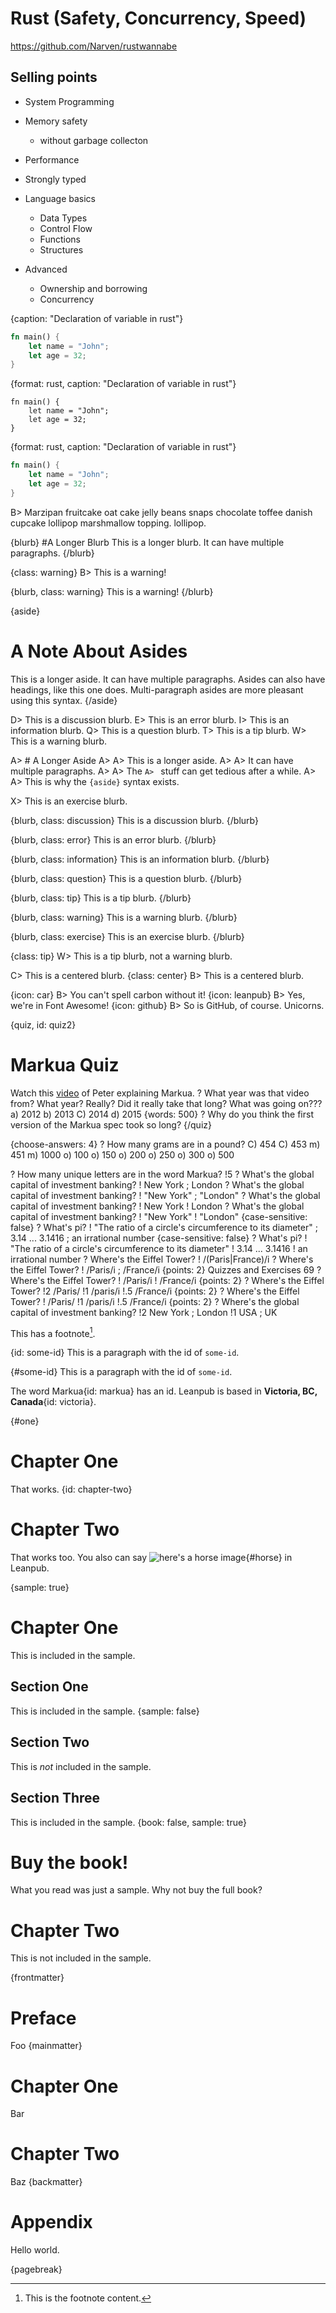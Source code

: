 # Rust (Safety, Concurrency, Speed)

https://github.com/Narven/rustwannabe


## Selling points

* System Programming
* Memory safety
  * without garbage collecton
* Performance
* Strongly typed


* Language basics
  * Data Types
  * Control Flow
  * Functions
  * Structures
* Advanced
  * Ownership and borrowing
  * Concurrency
  

{caption: "Declaration of variable in rust"}
```rust
fn main() {
    let name = "John";
    let age = 32;
}
```

{format: rust, caption: "Declaration of variable in rust"}
```
fn main() {
    let name = "John";
    let age = 32;
}
```

{format: rust, caption: "Declaration of variable in rust"}
```rust
fn main() {
    let name = "John";
    let age = 32;
}
```


B> Marzipan fruitcake oat cake jelly beans snaps chocolate toffee danish
cupcake lollipop marshmallow topping. lollipop.

{blurb}
#A Longer Blurb
This is a longer blurb.
It can have multiple paragraphs.
{/blurb}

{class: warning}
B> This is a warning!

{blurb, class: warning}
This is a warning!
{/blurb}

{aside}
# A Note About Asides
This is a longer aside.
It can have multiple paragraphs.
Asides can also have headings, like this one does.
Multi-paragraph asides are more pleasant using this syntax.
{/aside}

D> This is a discussion blurb.
E> This is an error blurb.
I> This is an information blurb.
Q> This is a question blurb.
T> This is a tip blurb.
W> This is a warning blurb.

A> # A Longer Aside
A>
A> This is a longer aside.
A>
A> It can have multiple paragraphs.
A>
A> The `A> ` stuff can get tedious after a while.
A>
A> This is why the `{aside}` syntax exists.

X> This is an exercise blurb.

{blurb, class: discussion}
This is a discussion blurb.
{/blurb}

{blurb, class: error}
This is an error blurb.
{/blurb}

{blurb, class: information}
This is an information blurb.
{/blurb}

{blurb, class: question}
This is a question blurb.
{/blurb}

{blurb, class: tip}
This is a tip blurb.
{/blurb}

{blurb, class: warning}
This is a warning blurb.
{/blurb}

{blurb, class: exercise}
This is an exercise blurb.
{/blurb}


{class: tip}
W> This is a tip blurb, not a warning blurb.


C> This is a centered blurb.
{class: center}
B> This is a centered blurb.


{icon: car}
B> You can't spell carbon without it!
{icon: leanpub}
B> Yes, we're in Font Awesome!
{icon: github}
B> So is GitHub, of course. Unicorns.

{quiz, id: quiz2}
# Markua Quiz
Watch this [video](https://www.youtube.com/watch?time_continue=1&v=VOCYL-FNbr0) of Peter explaining Markua.
? What year was that video from?
What year? Really? Did it really take that long? What was going on???
a) 2012
b) 2013
C) 2014
d) 2015
{words: 500}
? Why do you think the first version of the Markua spec took so long?
{/quiz}

{choose-answers: 4}
? How many grams are in a pound?
C) 454
C) 453
m) 451
m) 1000
o) 100
o) 150
o) 200
o) 250
o) 300
o) 500

? How many unique letters are in the word Markua? !5
? What's the global capital of investment banking? ! New York ; London
? What's the global capital of investment banking?
! "New York" ; "London"
? What's the global capital of investment banking?
! New York
! London
? What's the global capital of investment banking?
! "New York"
! "London"
{case-sensitive: false}
? What's pi?
! "The ratio of a circle's circumference to its diameter" ; 3.14 ... 3.1416 ; an irrational number
{case-sensitive: false}
? What's pi?
! "The ratio of a circle's circumference to its diameter"
! 3.14 ... 3.1416
! an irrational number
? Where's the Eiffel Tower?
! /(Paris|France)/i
? Where's the Eiffel Tower?
! /Paris/i ; /France/i
{points: 2}
Quizzes and Exercises 69
? Where's the Eiffel Tower?
! /Paris/i
! /France/i
{points: 2}
? Where's the Eiffel Tower?
!2 /Paris/
!1 /paris/i
!.5 /France/i
{points: 2}
? Where's the Eiffel Tower?
! /Paris/
!1 /paris/i
!.5 /France/i
{points: 2}
? Where's the global capital of investment banking?
!2 New York ; London
!1 USA ; UK


This has a footnote[^thenote].

[^thenote]: This is the footnote content.


{id: some-id}
This is a paragraph with the id of `some-id`.

{#some-id}
This is a paragraph with the id of `some-id`.

The word Markua{id: markua} has an id.
Leanpub is based in **Victoria, BC, Canada**{id: victoria}.

{#one}
# Chapter One
That works.
{id: chapter-two}
# Chapter Two
That works too.
You also can say ![here's a horse image](images/horse.jpg){#horse} in Leanpub.

{sample: true}
# Chapter One
This is included in the sample.
## Section One
This is included in the sample.
{sample: false}
## Section Two
This is *not* included in the sample.
## Section Three
This is included in the sample.
{book: false, sample: true}
# Buy the book!
What you read was just a sample. Why not buy the full book?
# Chapter Two
This is not included in the sample.

{frontmatter}
# Preface
Foo
{mainmatter}
# Chapter One
Bar
# Chapter Two
Baz
{backmatter}
# Appendix
Hello world.


{pagebreak}
